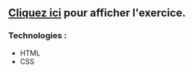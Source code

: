 ## [Cliquez ici](https://paulineroppe.github.io/HTML-CSS.My-Starwars/) pour afficher l'exercice.

### Technologies :
- HTML
- CSS
